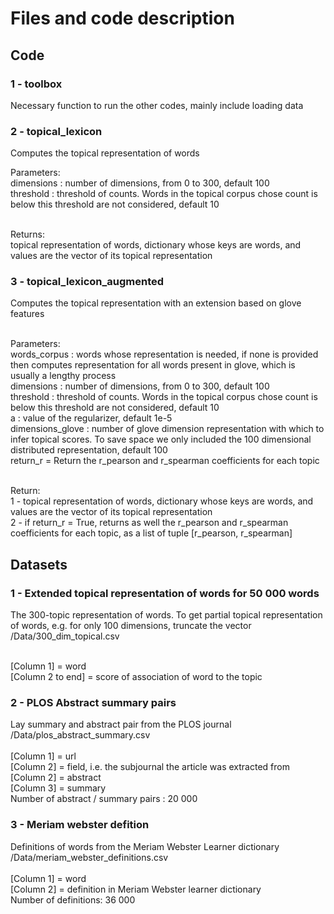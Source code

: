 # Files and code description

## Code
### 1 - toolbox
Necessary function to run the other codes, mainly include loading data

### 2 - topical_lexicon
Computes the topical representation of words

Parameters:<br />
dimensions : number of dimensions, from 0 to 300, default 100<br />
threshold : threshold of counts. Words in the topical corpus chose count is below this threshold are not considered, default 10<br /><br />

Returns:<br />
topical representation of words, dictionary whose keys are words, and values are the vector of its topical representation

### 3 - topical_lexicon_augmented
Computes the topical representation with an extension based on glove features<br /><br />

Parameters:<br />
words_corpus : words whose representation is needed, if none is provided then computes representation for all words present in glove, which is usually a lengthy process<br />
dimensions : number of dimensions, from 0 to 300, default 100<br />
threshold : threshold of counts. Words in the topical corpus chose count is below this threshold are not considered, default 10<br />
a : value of the regularizer, default 1e-5<br />
dimensions_glove : number of glove dimension representation with which to infer topical scores. To save space we only included the 100 dimensional distributed representation, default 100<br />
return_r = Return the r_pearson and r_spearman coefficients for each topic<br /><br />

Return:<br />
1 - topical representation of words, dictionary whose keys are words, and values are the vector of its topical representation<br />
2 - if return_r = True, returns as well the r_pearson and r_spearman coefficients for each topic, as a list of tuple [r_pearson, r_spearman]


## Datasets
### 1 - Extended topical representation of words for 50 000 words
The 300-topic representation of words. To get partial topical representation of words, e.g. for only 100 dimensions, truncate the vector<br />
/Data/300_dim_topical.csv<br /><br />

[Column 1] = word<br />
[Column 2 to end] = score of association of word to the topic<br />

### 2 - PLOS Abstract summary pairs
Lay summary and abstract pair from the PLOS journal <br />
/Data/plos_abstract_summary.csv<br /><br />
[Column 1] = url<br />
[Column 2] = field, i.e. the subjournal the article was extracted from<br />
[Column 2] = abstract<br />
[Column 3] = summary<br />
Number of abstract / summary pairs : 20 000 

### 3 - Meriam webster defition
Definitions of words from the Meriam Webster Learner dictionary <br />
/Data/meriam_webster_definitions.csv<br /><br />
[Column 1] = word<br />
[Column 2] = definition in Meriam Webster learner dictionary<br />
Number of definitions: 36 000<br />

